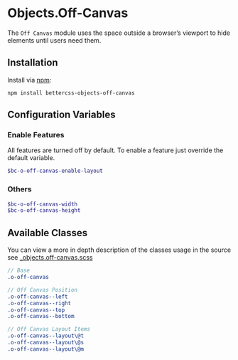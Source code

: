 # Objects.Off-Canvas

The `Off Canvas` module uses the space outside a browser’s viewport to hide elements until users need them.

## Installation

Install via [npm](http://npmjs.org/):
 
 	npm install bettercss-objects-off-canvas
    
## Configuration Variables

### Enable Features

All features are turned off by default. To enable a feature just override the default variable. 

```scss
$bc-o-off-canvas-enable-layout
```

### Others

```scss
$bc-o-off-canvas-width
$bc-o-off-canvas-height
```

## Available Classes

You can view a more in depth description of the classes usage in the source see [_objects.off-canvas.scss](https://github.com/bettercss/objects.off-canvas/blob/master/lib/_objects.off-canvas.scss)

```scss
// Base
.o-off-canvas

// Off Canvas Position
.o-off-canvas--left
.o-off-canvas--right
.o-off-canvas--top
.o-off-canvas--bottom

// Off Canvas Layout Items
.o-off-canvas--layout\@t
.o-off-canvas--layout\@s
.o-off-canvas--layout\@m
```